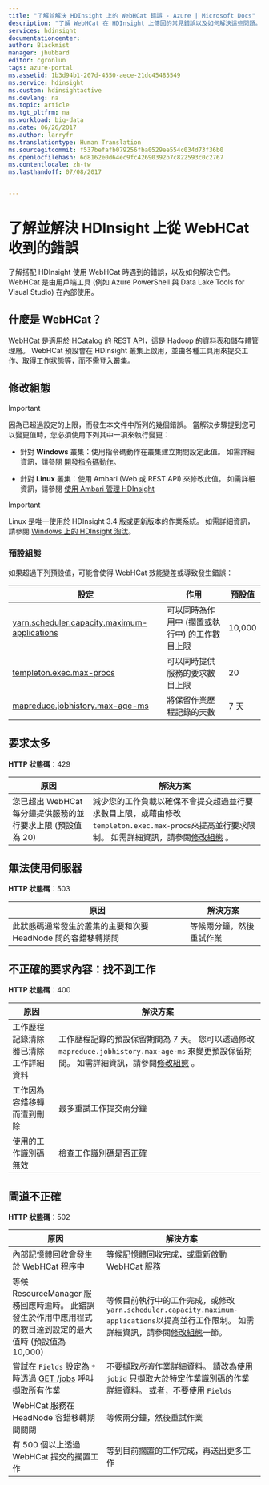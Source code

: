 ```yaml
---
title: "了解並解決 HDInsight 上的 WebHCat 錯誤 - Azure | Microsoft Docs"
description: "了解 WebHCat 在 HDInsight 上傳回的常見錯誤以及如何解決這些問題。"
services: hdinsight
documentationcenter: 
author: Blackmist
manager: jhubbard
editor: cgronlun
tags: azure-portal
ms.assetid: 1b3d94b1-207d-4550-aece-21dc45485549
ms.service: hdinsight
ms.custom: hdinsightactive
ms.devlang: na
ms.topic: article
ms.tgt_pltfrm: na
ms.workload: big-data
ms.date: 06/26/2017
ms.author: larryfr
ms.translationtype: Human Translation
ms.sourcegitcommit: f537befafb079256fba0529ee554c034d73f36b0
ms.openlocfilehash: 6d8162e0d64ec9fc42690392b7c822593c0c2767
ms.contentlocale: zh-tw
ms.lasthandoff: 07/08/2017


---
```

# <a name="understand-and-resolve-errors-received-from-webhcat-on-hdinsight"></a>了解並解決 HDInsight 上從 WebHCat 收到的錯誤

了解搭配 HDInsight 使用 WebHCat 時遇到的錯誤，以及如何解決它們。 WebHCat 是由用戶端工具 (例如 Azure PowerShell 與 Data Lake Tools for Visual Studio) 在內部使用。

## <a name="what-is-webhcat"></a>什麼是 WebHCat？

[WebHCat](https://cwiki.apache.org/confluence/display/Hive/WebHCat) 是適用於 [HCatalog](https://cwiki.apache.org/confluence/display/Hive/HCatalog) 的 REST API，這是 Hadoop 的資料表和儲存體管理層。 WebHCat 預設會在 HDInsight 叢集上啟用，並由各種工具用來提交工作、取得工作狀態等，而不需登入叢集。

## <a name="modifying-configuration"></a>修改組態

> [!IMPORTANT]
> 因為已超過設定的上限，而發生本文件中所列的幾個錯誤。 當解決步驟提到您可以變更值時，您必須使用下列其中一項來執行變更：

* 針對 **Windows** 叢集：使用指令碼動作在叢集建立期間設定此值。 如需詳細資訊，請參閱 [開發指令碼動作](hdinsight-hadoop-script-actions.md)。

* 針對 **Linux** 叢集：使用 Ambari (Web 或 REST API) 來修改此值。 如需詳細資訊，請參閱 [使用 Ambari 管理 HDInsight](hdinsight-hadoop-manage-ambari.md)

> [!IMPORTANT]
> Linux 是唯一使用於 HDInsight 3.4 版或更新版本的作業系統。 如需詳細資訊，請參閱 [Windows 上的 HDInsight 淘汰](hdinsight-component-versioning.md#hdinsight-windows-retirement)。

### <a name="default-configuration"></a>預設組態

如果超過下列預設值，可能會使得 WebHCat 效能變差或導致發生錯誤：

| 設定 | 作用 | 預設值 |
| --- | --- | --- |
| [yarn.scheduler.capacity.maximum-applications][maximum-applications] |可以同時為作用中 (擱置或執行中) 的工作數目上限 |10,000 |
| [templeton.exec.max-procs][max-procs] |可以同時提供服務的要求數目上限 |20 |
| [mapreduce.jobhistory.max-age-ms][max-age-ms] |將保留作業歷程記錄的天數 |7 天 |

## <a name="too-many-requests"></a>要求太多

**HTTP 狀態碼**：429

| 原因 | 解決方案 |
| --- | --- |
| 您已超出 WebHCat 每分鐘提供服務的並行要求上限 (預設值為 20) |減少您的工作負載以確保不會提交超過並行要求數目上限，或藉由修改 `templeton.exec.max-procs`來提高並行要求限制。 如需詳細資訊，請參閱[修改組態](#modifying-configuration) 。 |

## <a name="server-unavailable"></a>無法使用伺服器

**HTTP 狀態碼**：503

| 原因 | 解決方案 |
| --- | --- |
| 此狀態碼通常發生於叢集的主要和次要 HeadNode 間的容錯移轉期間 |等候兩分鐘，然後重試作業 |

## <a name="bad-request-content-could-not-find-job"></a>不正確的要求內容：找不到工作

**HTTP 狀態碼**：400

| 原因 | 解決方案 |
| --- | --- |
| 工作歷程記錄清除器已清除工作詳細資料 |工作歷程記錄的預設保留期間為 7 天。 您可以透過修改 `mapreduce.jobhistory.max-age-ms` 來變更預設保留期間。 如需詳細資訊，請參閱[修改組態](#modifying-configuration) 。 |
| 工作因為容錯移轉而遭到刪除 |最多重試工作提交兩分鐘 |
| 使用的工作識別碼無效 |檢查工作識別碼是否正確 |

## <a name="bad-gateway"></a>閘道不正確

**HTTP 狀態碼**：502

| 原因 | 解決方案 |
| --- | --- |
| 內部記憶體回收會發生於 WebHCat 程序中 |等候記憶體回收完成，或重新啟動 WebHCat 服務 |
| 等候 ResourceManager 服務回應時逾時。 此錯誤發生於作用中應用程式的數目達到設定的最大值時 (預設值為 10,000) |等候目前執行中的工作完成，或修改 `yarn.scheduler.capacity.maximum-applications`以提高並行工作限制。 如需詳細資訊，請參閱[修改組態](#modifying-configuration)一節。 |
| 嘗試在 `Fields` 設定為 `*` 時透過 [GET /jobs](https://cwiki.apache.org/confluence/display/Hive/WebHCat+Reference+Jobs) 呼叫擷取所有作業 |不要擷取*所有*作業詳細資料。 請改為使用 `jobid` 只擷取大於特定作業識別碼的作業詳細資料。 或者，不要使用 `Fields` |
| WebHCat 服務在 HeadNode 容錯移轉期間關閉 |等候兩分鐘，然後重試作業 |
| 有 500 個以上透過 WebHCat 提交的擱置工作 |等到目前擱置的工作完成，再送出更多工作 |

[maximum-applications]: http://docs.hortonworks.com/HDPDocuments/HDP2/HDP-2.1.3/bk_system-admin-guide/content/setting_application_limits.html
[max-procs]: https://hive.apache.org/javadocs/hcat-r0.5.0/configuration.html
[max-age-ms]: http://docs.hortonworks.com/HDPDocuments/HDP2/HDP-2.0.6.0/ds_Hadoop/hadoop-mapreduce-client/hadoop-mapreduce-client-core/mapred-default.xml

